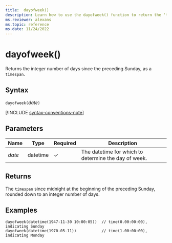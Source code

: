 ```yaml
---
title:  dayofweek()
description: Learn how to use the dayofweek() function to return the 'timespan' since the preceding Sunday.
ms.reviewer: alexans
ms.topic: reference
ms.date: 11/24/2022
---
```

# dayofweek()

Returns the integer number of days since the preceding Sunday, as a `timespan`.

## Syntax

`dayofweek(`*date*`)`

[!INCLUDE [syntax-conventions-note](../../includes/syntax-conventions-note.md)]

## Parameters

| Name | Type | Required | Description |
|--|--|--|--|
| *date* | datetime | &check; | The datetime for which to determine the day of week.|

## Returns

The `timespan` since midnight at the beginning of the preceding Sunday, rounded down to an integer number of days.

## Examples

```kusto
dayofweek(datetime(1947-11-30 10:00:05))  // time(0.00:00:00), indicating Sunday
dayofweek(datetime(1970-05-11))           // time(1.00:00:00), indicating Monday
```
